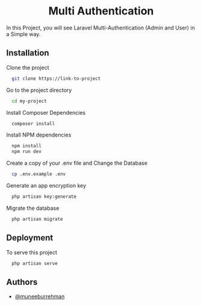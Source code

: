 <h1 align="center">Multi Authentication</h1>


In this Project, you will see Laravel Multi-Authentication (Admin and User) in a Simple way.



## Installation

Clone the project

```bash
  git clone https://link-to-project
```

Go to the project directory

```bash
  cd my-project
```
Install Composer Dependencies
```bash
  composer install
```

Install NPM dependencies

```bash
  npm install
  npm run dev

```

Create a copy of your .env file and Change the Database

```bash
  cp .env.example .env
```

Generate an app encryption key

```bash
  php artisan key:generate
```

Migrate the database

```bash
  php artisan migrate
```

  
## Deployment

To serve this project

```bash
  php artisan serve
```

  
## Authors

- [@muneeburrehman](https://www.github.com/1muneeburrehman)

  
